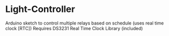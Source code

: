 # Light-Controller
Arduino sketch to control multiple relays based on schedule (uses real time clock [RTC])
Requires DS3231 Real Time Clock Library (included) 
